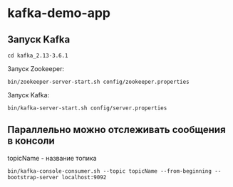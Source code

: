 # kafka-demo-app

## Запуск Kafka
```
cd kafka_2.13-3.6.1
```
Запуск Zookeeper:
```
bin/zookeeper-server-start.sh config/zookeeper.properties
```
Запуск Kafka:
```
bin/kafka-server-start.sh config/server.properties
```

## Параллельно можно отслеживать сообщения в консоли

topicName - название топика

```
bin/kafka-console-consumer.sh --topic topicName --from-beginning --bootstrap-server localhost:9092
```
